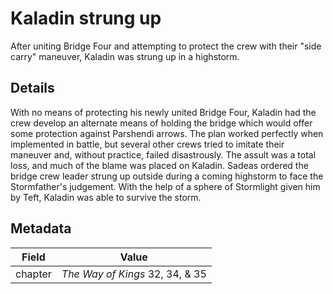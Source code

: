 # Kaladin strung up
After uniting Bridge Four and attempting to protect the crew with their "side carry" maneuver, Kaladin was strung up in a highstorm.

## Details
With no means of protecting his newly united Bridge Four, Kaladin had the crew develop an alternate means of holding the bridge which would offer some protection against Parshendi arrows. The plan worked perfectly when implemented in battle, but several other crews tried to imitate their maneuver and, without practice, failed disastrously. The assult was a total loss, and much of the blame was placed on Kaladin. Sadeas ordered the bridge crew leader strung up outside during a coming highstorm to face the Stormfather's judgement. With the help of a sphere of Stormlight given him by Teft, Kaladin was able to survive the storm.

## Metadata
| Field | Value |
| ----- | ----- |
| chapter | *The Way of Kings* 32, 34, & 35 |
